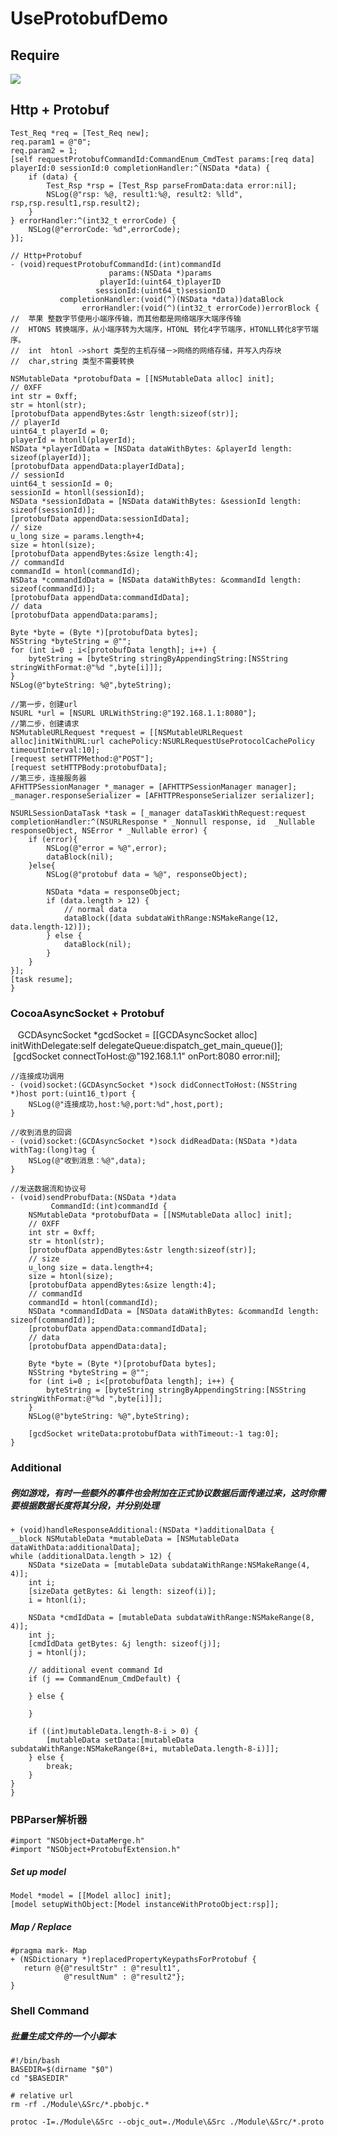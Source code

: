 # UseProtobufDemo

## Require
![](https://github.com/HelloiWorld/UseProtobufDemo/blob/master/UseProtobufDemo/002If1Mfzy77mN5b9lR47%26690.jpeg)

## Http + Protobuf
    Test_Req *req = [Test_Req new];
    req.param1 = @"0";
    req.param2 = 1;
    [self requestProtobufCommandId:CommandEnum_CmdTest params:[req data] playerId:0 sessionId:0 completionHandler:^(NSData *data) {
        if (data) {
            Test_Rsp *rsp = [Test_Rsp parseFromData:data error:nil];
            NSLog(@"rsp: %@, result1:%@, result2: %lld", rsp,rsp.result1,rsp.result2);
        }
    } errorHandler:^(int32_t errorCode) {
        NSLog(@"errorCode: %d",errorCode);
    }];
    
    // Http+Protobuf
    - (void)requestProtobufCommandId:(int)commandId
                          params:(NSData *)params
                        playerId:(uint64_t)playerID
                       sessionId:(uint64_t)sessionID
               completionHandler:(void(^)(NSData *data))dataBlock
                    errorHandler:(void(^)(int32_t errorCode))errorBlock {
    //  苹果 整数字节使用小端序传输，而其他都是网络端序大端序传输
    //  HTONS 转换端序，从小端序转为大端序，HTONL 转化4字节端序，HTONLL转化8字节端序。
    //  int  htonl ->short 类型的主机存储－>网络的网络存储，并写入内存块
    //  char,string 类型不需要转换
    
    NSMutableData *protobufData = [[NSMutableData alloc] init];
    // 0XFF
    int str = 0xff;
    str = htonl(str);
    [protobufData appendBytes:&str length:sizeof(str)];
    // playerId
    uint64_t playerId = 0;
    playerId = htonll(playerId);
    NSData *playerIdData = [NSData dataWithBytes: &playerId length: sizeof(playerId)];
    [protobufData appendData:playerIdData];
    // sessionId
    uint64_t sessionId = 0;
    sessionId = htonll(sessionId);
    NSData *sessionIdData = [NSData dataWithBytes: &sessionId length: sizeof(sessionId)];
    [protobufData appendData:sessionIdData];
    // size
    u_long size = params.length+4;
    size = htonl(size);
    [protobufData appendBytes:&size length:4];
    // commandId
    commandId = htonl(commandId);
    NSData *commandIdData = [NSData dataWithBytes: &commandId length: sizeof(commandId)];
    [protobufData appendData:commandIdData];
    // data
    [protobufData appendData:params];
    
    Byte *byte = (Byte *)[protobufData bytes];
    NSString *byteString = @"";
    for (int i=0 ; i<[protobufData length]; i++) {
        byteString = [byteString stringByAppendingString:[NSString stringWithFormat:@"%d ",byte[i]]];
    }
    NSLog(@"byteString: %@",byteString);
    
    //第一步，创建url
    NSURL *url = [NSURL URLWithString:@"192.168.1.1:8080"];
    //第二步，创建请求
    NSMutableURLRequest *request = [[NSMutableURLRequest alloc]initWithURL:url cachePolicy:NSURLRequestUseProtocolCachePolicy timeoutInterval:10];
    [request setHTTPMethod:@"POST"];
    [request setHTTPBody:protobufData];
    //第三步，连接服务器
    AFHTTPSessionManager *_manager = [AFHTTPSessionManager manager];
    _manager.responseSerializer = [AFHTTPResponseSerializer serializer];
    
    NSURLSessionDataTask *task = [_manager dataTaskWithRequest:request completionHandler:^(NSURLResponse * _Nonnull response, id  _Nullable responseObject, NSError * _Nullable error) {
        if (error){
            NSLog(@"error = %@",error);
            dataBlock(nil);
        }else{
            NSLog(@"protobuf data = %@", responseObject);
            
            NSData *data = responseObject;
            if (data.length > 12) {
                // normal data
                dataBlock([data subdataWithRange:NSMakeRange(12, data.length-12)]);
            } else {
                dataBlock(nil);
            }
        }
    }];
    [task resume];
    }

### CocoaAsyncSocket + Protobuf
    GCDAsyncSocket *gcdSocket = [[GCDAsyncSocket alloc] initWithDelegate:self delegateQueue:dispatch_get_main_queue()];
    [gcdSocket connectToHost:@"192.168.1.1" onPort:8080 error:nil];
    
    //连接成功调用
    - (void)socket:(GCDAsyncSocket *)sock didConnectToHost:(NSString *)host port:(uint16_t)port {
        NSLog(@"连接成功,host:%@,port:%d",host,port);
    }
    
    //收到消息的回调
    - (void)socket:(GCDAsyncSocket *)sock didReadData:(NSData *)data withTag:(long)tag {
        NSLog(@"收到消息：%@",data);
    }
    
    //发送数据流和协议号
    - (void)sendProbufData:(NSData *)data
             CommandId:(int)commandId {
        NSMutableData *protobufData = [[NSMutableData alloc] init];
        // 0XFF
        int str = 0xff;
        str = htonl(str);
        [protobufData appendBytes:&str length:sizeof(str)];
        // size
        u_long size = data.length+4;
        size = htonl(size);
        [protobufData appendBytes:&size length:4];
        // commandId
        commandId = htonl(commandId);
        NSData *commandIdData = [NSData dataWithBytes: &commandId length: sizeof(commandId)];
        [protobufData appendData:commandIdData];
        // data
        [protobufData appendData:data];
    
        Byte *byte = (Byte *)[protobufData bytes];
        NSString *byteString = @"";
        for (int i=0 ; i<[protobufData length]; i++) {
            byteString = [byteString stringByAppendingString:[NSString stringWithFormat:@"%d ",byte[i]]];
        }
        NSLog(@"byteString: %@",byteString);
    
        [gcdSocket writeData:protobufData withTimeout:-1 tag:0];
    }
### Additional
##### 例如游戏，有时一些额外的事件也会附加在正式协议数据后面传递过来，这时你需要根据数据长度将其分段，并分别处理
    + (void)handleResponseAdditional:(NSData *)additionalData {
    __block NSMutableData *mutableData = [NSMutableData dataWithData:additionalData];
    while (additionalData.length > 12) {
        NSData *sizeData = [mutableData subdataWithRange:NSMakeRange(4, 4)];
        int i;
        [sizeData getBytes: &i length: sizeof(i)];
        i = htonl(i);
        
        NSData *cmdIdData = [mutableData subdataWithRange:NSMakeRange(8, 4)];
        int j;
        [cmdIdData getBytes: &j length: sizeof(j)];
        j = htonl(j);
        
        // additional event command Id
        if (j == CommandEnum_CmdDefault) {
            
        } else {
            
        }
        
        if ((int)mutableData.length-8-i > 0) {
            [mutableData setData:[mutableData subdataWithRange:NSMakeRange(8+i, mutableData.length-8-i)]];
        } else {
            break;
        }
    }
    }
    
    
    
### PBParser解析器 
    #import "NSObject+DataMerge.h"
    #import "NSObject+ProtobufExtension.h"
    
##### Set up model 
    Model *model = [[Model alloc] init]; 
    [model setupWithObject:[Model instanceWithProtoObject:rsp]];
    
##### Map / Replace   
    #pragma mark- Map
    + (NSDictionary *)replacedPropertyKeypathsForProtobuf {
       return @{@"resultStr" : @"result1",
                @"resultNum" : @"result2"};
    }
    
    
    
### Shell Command
##### 批量生成文件的一个小脚本
    #!/bin/bash
    BASEDIR=$(dirname "$0")
    cd "$BASEDIR"

    # relative url
    rm -rf ./Module\&Src/*.pbobjc.*

    protoc -I=./Module\&Src --objc_out=./Module\&Src ./Module\&Src/*.proto
   
